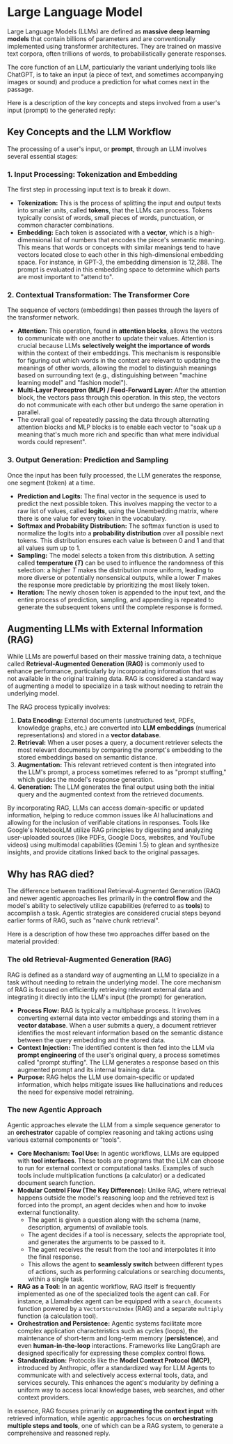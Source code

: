 # Large Language Model

Large Language Models (LLMs) are defined as **massive deep learning
models** that contain billions of parameters and are conventionally
implemented using transformer architectures. They are trained on
massive text corpora, often trillions of words, to probabilistically
generate responses.

The core function of an LLM, particularly the variant underlying tools
like ChatGPT, is to take an input (a piece of text, and sometimes
accompanying images or sound) and produce a prediction for what comes
next in the passage.

Here is a description of the key concepts and steps involved from a
user's input (prompt) to the generated reply:

## Key Concepts and the LLM Workflow

The processing of a user's input, or **prompt**, through an LLM
involves several essential stages:

### 1. Input Processing: Tokenization and Embedding
The first step in processing input text is to break it down.

*   **Tokenization:** This is the process of splitting the input and
	output texts into smaller units, called **tokens**, that the LLMs
	can process. Tokens typically consist of words, small pieces of
	words, punctuation, or common character combinations.
*   **Embedding:** Each token is associated with a **vector**, which
	is a high-dimensional list of numbers that encodes the piece's
	semantic meaning. This means that words or concepts with similar
	meanings tend to have vectors located close to each other in this
	high-dimensional embedding space. For instance, in GPT-3, the
	embedding dimension is 12,288. The prompt is evaluated in this
	embedding space to determine which parts are most important to
	"attend to".

### 2. Contextual Transformation: The Transformer Core
The sequence of vectors (embeddings) then passes through the layers of
the transformer network.

*   **Attention:** This operation, found in **attention blocks**,
	allows the vectors to communicate with one another to update their
	values. Attention is crucial because LLMs **selectively weight the
	importance of words** within the context of their embeddings. This
	mechanism is responsible for figuring out which words in the
	context are relevant to updating the meanings of other words,
	allowing the model to distinguish meanings based on surrounding
	text (e.g., distinguishing between "machine learning model" and
	"fashion model").
*   **Multi-Layer Perceptron (MLP) / Feed-Forward Layer:** After the
	attention block, the vectors pass through this operation. In this
	step, the vectors do not communicate with each other but undergo
	the same operation in parallel.
*   The overall goal of repeatedly passing the data through
	alternating attention blocks and MLP blocks is to enable each
	vector to "soak up a meaning that's much more rich and specific
	than what mere individual words could represent".

### 3. Output Generation: Prediction and Sampling
Once the input has been fully processed, the LLM generates the
response, one segment (token) at a time.

*   **Prediction and Logits:** The final vector in the sequence is
	used to predict the next possible token. This involves mapping the
	vector to a raw list of values, called **logits**, using the
	Unembedding matrix, where there is one value for every token in
	the vocabulary.
*   **Softmax and Probability Distribution:** The softmax function is
	used to normalize the logits into a **probability distribution**
	over all possible next tokens. This distribution ensures each
	value is between 0 and 1 and that all values sum up to 1.
*   **Sampling:** The model selects a token from this distribution. A
	setting called **temperature ($T$)** can be used to influence the
	randomness of this selection: a higher $T$ makes the distribution
	more uniform, leading to more diverse or potentially nonsensical
	outputs, while a lower $T$ makes the response more predictable by
	prioritizing the most likely token.
*   **Iteration:** The newly chosen token is appended to the input
	text, and the entire process of prediction, sampling, and
	appending is repeated to generate the subsequent tokens until the
	complete response is formed.

## Augmenting LLMs with External Information (RAG)

While LLMs are powerful based on their massive training data, a
technique called **Retrieval-Augmented Generation (RAG)** is commonly
used to enhance performance, particularly by incorporating information
that was not available in the original training data. RAG is
considered a standard way of augmenting a model to specialize in a
task without needing to retrain the underlying model.

The RAG process typically involves:

1.  **Data Encoding:** External documents (unstructured text, PDFs,
	knowledge graphs, etc.) are converted into **LLM embeddings**
	(numerical representations) and stored in a **vector database**.
2.  **Retrieval:** When a user poses a query, a document retriever
	selects the most relevant documents by comparing the prompt's
	embedding to the stored embeddings based on semantic distance.
3.  **Augmentation:** This relevant retrieved content is then
	integrated into the LLM's prompt, a process sometimes referred to
	as "prompt stuffing," which guides the model's response
	generation.
4.  **Generation:** The LLM generates the final output using both the
	initial query and the augmented context from the retrieved
	documents.

By incorporating RAG, LLMs can access domain-specific or updated
information, helping to reduce common issues like AI hallucinations
and allowing for the inclusion of verifiable citations in
responses. Tools like Google's NotebookLM utilize RAG principles by
digesting and analyzing user-uploaded sources (like PDFs, Google Docs,
websites, and YouTube videos) using multimodal capabilities (Gemini
1.5) to glean and synthesize insights, and provide citations linked
back to the original passages.

## Why has RAG died?

The difference between traditional Retrieval-Augmented Generation
(RAG) and newer agentic approaches lies primarily in the **control
flow** and the model's ability to selectively utilize capabilities
(referred to as **tools**) to accomplish a task. Agentic strategies
are considered crucial steps beyond earlier forms of RAG, such as
"naive chunk retrieval".

Here is a description of how these two approaches differ based on the
material provided:

### The old Retrieval-Augmented Generation (RAG)

RAG is defined as a standard way of augmenting an LLM to specialize in
a task without needing to retrain the underlying model. The core
mechanism of RAG is focused on efficiently retrieving relevant
external data and integrating it directly into the LLM's input (the
prompt) for generation.

*   **Process Flow:** RAG is typically a multiphase process. It
	involves converting external data into vector embeddings and
	storing them in a **vector database**. When a user submits a
	query, a document retriever identifies the most relevant
	information based on the semantic distance between the query
	embedding and the stored data.
*   **Context Injection:** The identified content is then fed into the
	LLM via **prompt engineering** of the user's original query, a
	process sometimes called "prompt stuffing". The LLM generates a
	response based on this augmented prompt and its internal training
	data.
*   **Purpose:** RAG helps the LLM use domain-specific or updated
	information, which helps mitigate issues like hallucinations and
	reduces the need for expensive model retraining.

### The new Agentic Approach

Agentic approaches elevate the LLM from a simple sequence generator to
an **orchestrator** capable of complex reasoning and taking actions
using various external components or "tools".

*   **Core Mechanism: Tool Use:** In agentic workflows, LLMs are
	equipped with **tool interfaces**. These tools are programs that
	the LLM can choose to run for external context or computational
	tasks. Examples of such tools include multiplication functions (a
	calculator) or a dedicated document search function.
*   **Modular Control Flow (The Key Difference):** Unlike RAG, where
	retrieval happens outside the model's reasoning loop and the
	retrieved text is forced into the prompt, an agent decides when
	and how to invoke external functionality.
	*   The agent is given a question along with the schema (name,
		description, arguments) of available tools.
	*   The agent decides if a tool is necessary, selects the
		appropriate tool, and generates the arguments to be passed to
		it.
	*   The agent receives the result from the tool and interpolates
		it into the final response.
	*   This allows the agent to **seamlessly switch** between
		different types of actions, such as performing calculations or
		searching documents, within a single task.
*   **RAG as a Tool:** In an agentic workflow, RAG itself is
	frequently implemented as one of the specialized tools the agent
	can call. For instance, a LlamaIndex agent can be equipped with a
	`search_documents` function powered by a `VectorStoreIndex` (RAG)
	and a separate `multiply` function (a calculation tool).
*   **Orchestration and Persistence:** Agentic systems facilitate more
	complex application characteristics such as cycles (loops), the
	maintenance of short-term and long-term memory (**persistence**),
	and even **human-in-the-loop** interactions. Frameworks like
	LangGraph are designed specifically for expressing these complex
	control flows.
*   **Standardization:** Protocols like the **Model Context Protocol
	(MCP)**, introduced by Anthropic, offer a standardized way for LLM
	Agents to communicate with and selectively access external tools,
	data, and services securely. This enhances the agent's modularity
	by defining a uniform way to access local knowledge bases, web
	searches, and other context providers.

In essence, RAG focuses primarily on **augmenting the context input**
with retrieved information, while agentic approaches focus on
**orchestrating multiple steps and tools**, one of which can be a RAG
system, to generate a comprehensive and reasoned reply.
